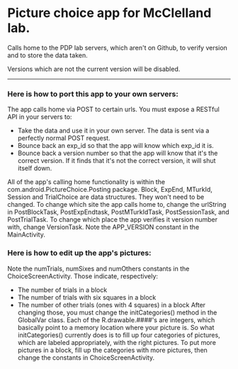 Picture choice app for McClelland lab.
======================================

Calls home to the PDP lab servers, which aren't on Github,
to verify version and to store the data taken.

Versions which are not the current version will be disabled.

***

### Here is how to port this app to your own servers:

The app calls home via POST to certain urls. You must expose a RESTful API in your servers to:
- Take the data and use it in your own server. The data is sent via a perfectly normal POST request.
- Bounce back an exp_id so that the app will know which exp_id it is.
- Bounce back a version number so that the app will know that it's the correct version. If it finds that it's not the correct version, it will shut itself down.

All of the app's calling home functionality is within the com.android.PictureChoice.Posting package. 
Block, ExpEnd, MTurkId, Session and TrialChoice are data structures. They won't need to be changed.
To change which site the app calls home to, change the urlString in PostBlockTask, PostExpEndtask, PostMTurkIdTask, PostSessionTask, and PostTrialTask.
To change which place the app verifies it version number with, change VersionTask. Note the APP_VERSION constant in the MainActivity.

### Here is how to edit up the app's pictures:
Note the numTrials, numSixes and numOthers constants in the ChoiceScreenActivity. Those indicate, respectively:
- The number of trials in a block
- The number of trials with six squares in a block
- The number of other trials (ones with 4 squares) in a block
After changing those, you must change the initCategories() method in the GlobalVar class. Each of the R.drawable.####'s are integers, which basically point to a memory location where your picture is.
So what initCategories() currently does is to fill up four categories of pictures, which are labeled appropriately, with the right pictures.
To put more pictures in a block, fill up the categories with more pictures, then change the constants in ChoiceScreenActivity.